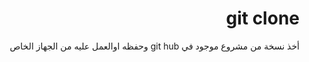 <div dir = "rtl">

# git clone
أخذ نسخة من مشروع موجود في git hub وحفظه اوالعمل عليه من الجهاز الخاص

</div>